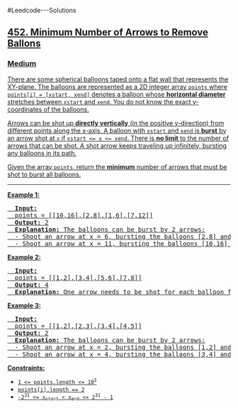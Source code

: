#Leedcode---Solutions
<h2><a href="https://leetcode.com/problems/minimum-number-of-arrows-to-burst-balloons/description/">452. Minimum Number of Arrows to Remove Ballons</h2>
  <h3>Medium</h3>
  <p>
    There are some spherical balloons taped onto a flat wall that represents the XY-plane. The balloons are represented as a 2D integer array <code>points</code> where 
    <code>points[i] = [xstart, xend]</code> denotes a balloon whose <strong>horizontal diameter</strong> stretches between <code>xstart</code> and <code>xend</code>. You do not know the exact y-coordinates of the balloons.
  </p>
  <p>
    Arrows can be shot up <strong>directly vertically</strong> (in the positive y-direction) from different points along the x-axis. A balloon with <code>xstart</code> and <code>xend</code> is <strong>burst</strong> by an arrow 
    shot at <code>x</code> if <code>xstart <= x <= xend</code>. There is <strong>no limit</strong> to the number of arrows that can be shot. A shot arrow keeps traveling up infinitely, bursting any balloons in its path.
  </p>
  <p>
    Given the array <code>points</code>, return the <strong>minimum</strong> number of arrows that must be shot to burst all balloons.
  </p>
  <hr>
  <p>
    <strong>Example 1:</strong>
  </p>
  <pre>
  <strong>Input:</strong>
  points = [[10,16],[2,8],[1,6],[7,12]]
  <strong>Output:</strong> 2
  <strong>Explanation:</strong> The balloons can be burst by 2 arrows:
  - Shoot an arrow at x = 6, bursting the balloons [2,8] and [1,6].
  - Shoot an arrow at x = 11, bursting the balloons [10,16] and [7,12].
</pre>
  <p>
    <strong>Example 2:</strong>
  </p>
  <pre>
  <strong>Input:</strong>
  points = [[1,2],[3,4],[5,6],[7,8]]
  <strong>Output:</strong> 4
  <strong>Explanation:</strong> One arrow needs to be shot for each balloon for a total of 4 arrows.
</pre>
  <p>
    <strong>Example 3:</strong>
  </p>
  <pre>
  <strong>Input:</strong>
  points = [[1,2],[2,3],[3,4],[4,5]]
  <strong>Output:</strong> 2
  <strong>Explanation:</strong> The balloons can be burst by 2 arrows:
  - Shoot an arrow at x = 2, bursting the balloons [1,2] and [2,3].
  - Shoot an arrow at x = 4, bursting the balloons [3,4] and [4,5].
</pre>
  <p>
    <strong>Constraints:</strong>
  </p>
  <ul>
	<li><code>1 &lt;= points.length &lt;= 10<sup>5</sup></code></li>
	<li><code>points[i].length == 2</code></li>
	<li><code>-2<sup>31</sup> &lt;= x<sub>start</sub> &lt; x<sub>end</sub> &lt;= 2<sup>31</sup> - 1</code></li>
</ul>
